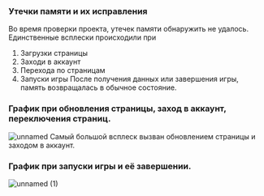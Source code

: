 ### Утечки памяти и их исправления
Во время проверки проекта, утечек памяти обнаружить не удалось.
Единственные всплески происходили при 
  1) Загрузки страницы
  2) Заходи в аккаунт
  3) Перехода по страницам
  4) Запуски игры
После получения данных или завершения игры, память возвращалась в обычное состояние.

### График при обновления страницы, заход в аккаунт, переключения страниц.
![unnamed](https://github.com/Sonyamaster1/Pixel-Bros/assets/63585689/0d1da57e-9e49-4abf-944c-b0e9da77af8d)
Самый большой всплеск вызван обновлением страницы и заходом в аккаунт.

### График при запуски игры и её завершении.
![unnamed (1)](https://github.com/Sonyamaster1/Pixel-Bros/assets/63585689/f7504be8-15ee-439a-b844-c3d61c9293fe)
